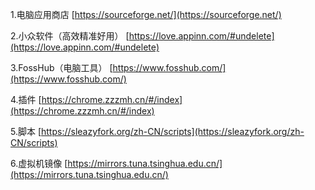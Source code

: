 1.电脑应用商店
[https://sourceforge.net/](https://sourceforge.net/)

2.小众软件（高效精准好用）
[https://love.appinn.com/#undelete](https://love.appinn.com/#undelete)

3.FossHub（电脑工具）
[https://www.fosshub.com/](https://www.fosshub.com/)

4.插件
[https://chrome.zzzmh.cn/#/index](https://chrome.zzzmh.cn/#/index)

5.脚本
[https://sleazyfork.org/zh-CN/scripts](https://sleazyfork.org/zh-CN/scripts)

6.虚拟机镜像
[https://mirrors.tuna.tsinghua.edu.cn/](https://mirrors.tuna.tsinghua.edu.cn/)

